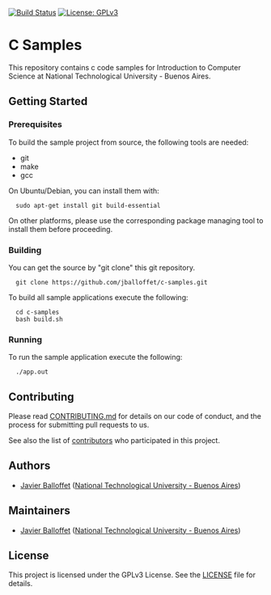 [![Build Status](https://github.com/jballoffet/c-samples/actions/workflows/c-cpp.yml/badge.svg)](https://github.com/jballoffet/c-samples/actions/workflows/c-cpp.yml)
[![License: GPLv3](https://img.shields.io/badge/License-GPLv3-blue.svg)](https://www.gnu.org/licenses/gpl-3.0)

# C Samples

This repository contains c code samples for Introduction to Computer Science at National Technological University - Buenos Aires.

## Getting Started

### Prerequisites

To build the sample project from source, the following tools are needed:

 * git
 * make
 * gcc

On Ubuntu/Debian, you can install them with:

```shell
  sudo apt-get install git build-essential
```

On other platforms, please use the corresponding package managing tool to
install them before proceeding.

### Building

You can get the source by "git clone" this git repository.

```shell
  git clone https://github.com/jballoffet/c-samples.git
```

To build all sample applications execute the following:

```shell
  cd c-samples
  bash build.sh
```

### Running

To run the sample application execute the following:

```shell
  ./app.out
```

## Contributing

Please read [CONTRIBUTING.md](/CONTRIBUTING.md) for details on our code of conduct, and the process for submitting pull requests to us.

See also the list of [contributors](https://github.com/jballoffet/c-samples/contributors) who participated in this project.

## Authors

 * [Javier Balloffet](https://github.com/jballoffet) ([National Technological University - Buenos Aires](https://www.frba.utn.edu.ar/en/))

## Maintainers

 * [Javier Balloffet](https://github.com/jballoffet) ([National Technological University - Buenos Aires](https://www.frba.utn.edu.ar/en/))

## License

This project is licensed under the GPLv3 License. See the [LICENSE](/LICENSE) file for details.
